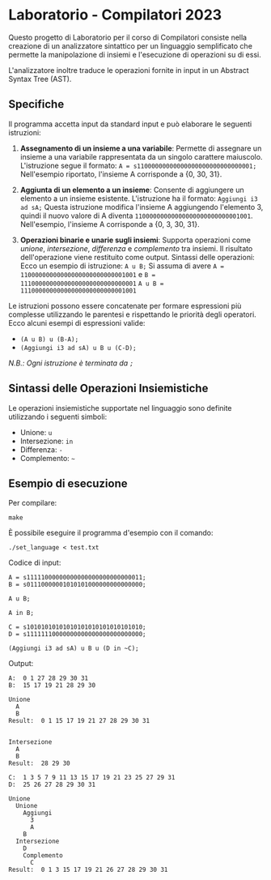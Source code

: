 # Laboratorio - Compilatori 2023

  

Questo progetto di Laboratorio per il corso di Compilatori consiste nella creazione di un analizzatore sintattico per un linguaggio semplificato che permette la manipolazione di insiemi e l'esecuzione di operazioni su di essi.

L'analizzatore inoltre traduce le operazioni fornite in input in un Abstract Syntax Tree (AST).

  

## Specifiche

Il programma accetta input da standard input e può elaborare le seguenti istruzioni:

1. **Assegnamento di un insieme a una variabile**: Permette di assegnare un insieme a una variabile rappresentata da un singolo carattere maiuscolo. L'istruzione segue il formato: 
`A = s11000000000000000000000000000001;`
Nell'esempio riportato, l'insieme A corrisponde a {0, 30, 31}.

2. **Aggiunta di un elemento a un insieme**: Consente di aggiungere un elemento a un insieme esistente.
L'istruzione ha il formato: ``Aggiungi i3 ad sA;``
Questa istruzione modifica l'insieme A aggiungendo l'elemento 3, quindi il nuovo valore di A diventa `11000000000000000000000000001001`. Nell'esempio, l'insieme A corrisponde a {0, 3, 30, 31}.

3. **Operazioni binarie e unarie sugli insiemi**: Supporta operazioni come *unione*, *intersezione*, *differenza* e *complemento* tra insiemi. Il risultato dell'operazione viene restituito come output. 
Sintassi delle operazioni: 
Ecco un esempio di istruzione: `A u B;`
Si assuma di avere `A = 11000000000000000000000000001001` e
`B = 11100000000000000000000000000001`
`A u B = 11100000000000000000000000001001`
    
Le istruzioni possono essere concatenate per formare espressioni più complesse utilizzando le parentesi e rispettando le priorità degli operatori. Ecco alcuni esempi di espressioni valide:
-   `(A u B) u (B-A);`
-   `(Aggiungi i3 ad sA) u B u (C-D);`

*N.B.: Ogni istruzione è terminata da `;`* 

## Sintassi delle Operazioni Insiemistiche
Le operazioni insiemistiche supportate nel linguaggio sono definite utilizzando i seguenti simboli:
-   Unione: `u`
-   Intersezione: `in`
-   Differenza: `-`
-   Complemento: `~`

## Esempio di esecuzione
Per compilare:

    make

È possibile eseguire il programma d'esempio con il comando:

    ./set_language < test.txt

Codice di input:

    A = s11111000000000000000000000000011;
    B = s01110000001010101000000000000000;
    
    A u B;
    
    A in B;
    
    C = s10101010101010101010101010101010;
    D = s11111110000000000000000000000000;
    
    (Aggiungi i3 ad sA) u B u (D in ~C);

Output:

    A:  0 1 27 28 29 30 31
    B:  15 17 19 21 28 29 30
    
    Unione
      A
      B
    Result:  0 1 15 17 19 21 27 28 29 30 31
    
    
    Intersezione
      A
      B
    Result:  28 29 30
    
    C:  1 3 5 7 9 11 13 15 17 19 21 23 25 27 29 31
    D:  25 26 27 28 29 30 31
    
    Unione
      Unione
        Aggiungi
          3
          A
        B
      Intersezione
        D
        Complemento
          C
    Result:  0 1 3 15 17 19 21 26 27 28 29 30 31


